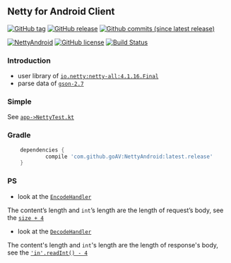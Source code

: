 ## Netty for Android Client

[![GitHub tag](https://img.shields.io/github/tag/goAV/NettyAndroid.svg)](https://github.com/goAV/NettyAndroid/tags)
[![GitHub release](https://img.shields.io/github/release/goAV/NettyAndroid.svg)](https://github.com/goAV/NettyAndroid/releases/latest)
[![Github commits (since latest release)](https://img.shields.io/github/commits-since/goav/nettyandroid/latest.svg)](https://github.com/goAV/NettyAndroid/commits/kotlin-master)

[![NettyAndroid](https://jitpack.io/v/goAV/NettyAndroid.svg)](https://jitpack.io/#goAV/NettyAndroid)
 [![GitHub license](https://img.shields.io/badge/license-MIT-blue.svg)](https://raw.githubusercontent.com/FIRHQ/fir-cli/master/LICENSE.txt)
[![Build Status](https://travis-ci.org/kotow-hub/NettyAndroid.svg?branch=kotlin-master)](https://travis-ci.org/kotow-hub/NettyAndroid)
### Introduction

* user library of [`io.netty:netty-all:4.1.16.Final`](https://github.com/netty/netty)
* parse data of [`gson-2.7`](http://mvnrepository.com/artifact/com.google.code.gson/gson/2.7)

### Simple
See [`app->NettyTest.kt`](./app/src/main/java/com/goav/app/NettyTest.kt)

### Gradle
```groovy
	dependencies {
	        compile 'com.github.goAV:NettyAndroid:latest.release'
	}
```

### PS 

* look at the [`EncodeHandler`](netty-android/src/main/java/com/goav/netty/Handler/EncodeHandler.kt)

The content’s length and `int`’s length are the length of request’s body, see the [`size + 4`](netty-android/src/main/java/com/goav/netty/Handler/EncodeHandler.kt#L27)


* look at the [`DecodeHandler`](netty-android/src/main/java/com/goav/netty/Handler/DecodeHandler.kt)

The content's length and `int`'s length are the length of response's body, see the [`'in'.readInt() - 4`](netty-android/src/main/java/com/goav/netty/Handler/DecodeHandler.kt#L40)


